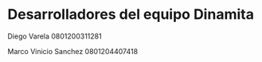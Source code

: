# Desarrolladores del equipo Dinamita
Diego Varela 0801200311281

Marco Vinicio Sanchez
0801204407418